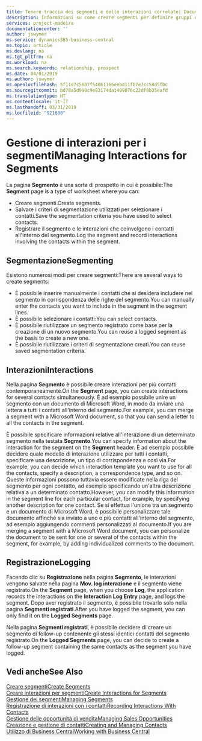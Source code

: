 ```yaml
---
title: Tenere traccia dei segmenti e delle interazioni correlate| Documenti Microsoft
description: Informazioni su come creare segmenti per definire gruppi di contatti e specificare delle interazioni per i segmenti.
services: project-madeira
documentationcenter: ''
author: jswymer
ms.service: dynamics365-business-central
ms.topic: article
ms.devlang: na
ms.tgt_pltfrm: na
ms.workload: na
ms.search.keywords: relationship, prospect
ms.date: 04/01/2019
ms.author: jswymer
ms.openlocfilehash: 5f11d7c5607f54061166eebd11fb7e7cc58d5fbc
ms.sourcegitcommit: bd78a5d990c9e83174da1409076c22df8b35eafd
ms.translationtype: HT
ms.contentlocale: it-IT
ms.lasthandoff: 03/31/2019
ms.locfileid: "921680"
---
```

# <a name="managing-interactions-for-segments"></a><span data-ttu-id="f69bd-103">Gestione di interazioni per i segmenti</span><span class="sxs-lookup"><span data-stu-id="f69bd-103">Managing Interactions for Segments</span></span>
<span data-ttu-id="f69bd-104">La pagina **Segmento** è una sorta di prospetto in cui è possibile:</span><span class="sxs-lookup"><span data-stu-id="f69bd-104">The **Segment** page is a type of worksheet where you can:</span></span>

* <span data-ttu-id="f69bd-105">Creare segmenti.</span><span class="sxs-lookup"><span data-stu-id="f69bd-105">Create segments.</span></span>
* <span data-ttu-id="f69bd-106">Salvare i criteri di segmentazione utilizzati per selezionare i contatti.</span><span class="sxs-lookup"><span data-stu-id="f69bd-106">Save the segmentation criteria you have used to select contacts.</span></span>
* <span data-ttu-id="f69bd-107">Registrare il segmento e le interazioni che coinvolgono i contatti all'interno del segmento.</span><span class="sxs-lookup"><span data-stu-id="f69bd-107">Log the segment and record interactions involving the contacts within the segment.</span></span>

## <a name="segmenting"></a><span data-ttu-id="f69bd-108">Segmentazione</span><span class="sxs-lookup"><span data-stu-id="f69bd-108">Segmenting</span></span>
<span data-ttu-id="f69bd-109">Esistono numerosi modi per creare segmenti:</span><span class="sxs-lookup"><span data-stu-id="f69bd-109">There are several ways to create segments:</span></span>

* <span data-ttu-id="f69bd-110">È possibile inserire manualmente i contatti che si desidera includere nel segmento in corrispondenza delle righe del segmento.</span><span class="sxs-lookup"><span data-stu-id="f69bd-110">You can manually enter the contacts you want to include in the segment in the segment lines.</span></span>
* <span data-ttu-id="f69bd-111">È possibile selezionare i contatti:</span><span class="sxs-lookup"><span data-stu-id="f69bd-111">You can select contacts.</span></span>
* <span data-ttu-id="f69bd-112">È possibile riutilizzare un segmento registrato come base per la creazione di un nuovo segmento.</span><span class="sxs-lookup"><span data-stu-id="f69bd-112">You can reuse a logged segment as the basis to create a new one.</span></span>
* <span data-ttu-id="f69bd-113">È possibile riutilizzare i criteri di segmentazione creati.</span><span class="sxs-lookup"><span data-stu-id="f69bd-113">You can reuse saved segmentation criteria.</span></span>

## <a name="interactions"></a><span data-ttu-id="f69bd-114">Interazioni</span><span class="sxs-lookup"><span data-stu-id="f69bd-114">Interactions</span></span>
<span data-ttu-id="f69bd-115">Nella pagina **Segmento** è possibile creare interazioni per più contatti contemporaneamente.</span><span class="sxs-lookup"><span data-stu-id="f69bd-115">On the **Segment** page, you can create interactions for several contacts simultaneously.</span></span> <span data-ttu-id="f69bd-116">È ad esempio possibile unire un segmento con un documento di Microsoft Word, in modo da inviare una lettera a tutti i contatti all'interno del segmento.</span><span class="sxs-lookup"><span data-stu-id="f69bd-116">For example, you can merge a segment with a Microsoft Word document, so that you can send a letter to all the contacts in the segment.</span></span>

<span data-ttu-id="f69bd-117">È possibile specificare informazioni relative all'interazione di un determinato segmento nella testata **Segmento**.</span><span class="sxs-lookup"><span data-stu-id="f69bd-117">You can specify information about the interaction for the segment on the **Segment** header.</span></span> <span data-ttu-id="f69bd-118">È ad esempio possibile decidere quale modello di interazione utilizzare per tutti i contatti, specificare una descrizione, un tipo di corrispondenza e così via.</span><span class="sxs-lookup"><span data-stu-id="f69bd-118">For example, you can decide which interaction template you want to use for all the contacts, specify a description, a correspondence type, and so on.</span></span> <span data-ttu-id="f69bd-119">Queste informazioni possono tuttavia essere modificate nella riga del segmento per ogni contatto, ad esempio specificando un'altra descrizione relativa a un determinato contatto.</span><span class="sxs-lookup"><span data-stu-id="f69bd-119">However, you can modify this information in the segment line for each particular contact, for example, by specifying another description for one contact.</span></span> <span data-ttu-id="f69bd-120">Se si effettua l'unione tra un segmento e un documento di Microsoft Word, è possibile personalizzare tale documento affinché sia inviato a uno o più contatti all'interno del segmento, ad esempio aggiungendo commenti personalizzati al documento.</span><span class="sxs-lookup"><span data-stu-id="f69bd-120">If you are merging a segment with a Microsoft Word document, you can personalize the document to be sent for one or several of the contacts within the segment, for example, by adding individualized comments to the document.</span></span>

## <a name="logging"></a><span data-ttu-id="f69bd-121">Registrazione</span><span class="sxs-lookup"><span data-stu-id="f69bd-121">Logging</span></span>
<span data-ttu-id="f69bd-122">Facendo clic su **Registrazione** nella pagina **Segmento**, le interazioni vengono salvate nella pagina **Mov. log interazione** e il segmento viene registrato.</span><span class="sxs-lookup"><span data-stu-id="f69bd-122">On the **Segment** page, when you choose **Log**, the application records the interactions on the **Interaction Log Entry** page, and logs the segment.</span></span> <span data-ttu-id="f69bd-123">Dopo aver registrato il segmento, è possibile trovarlo solo nella pagina **Segmenti registrati**.</span><span class="sxs-lookup"><span data-stu-id="f69bd-123">After you have logged the segment, you can only find it on the **Logged Segments** page.</span></span>

<span data-ttu-id="f69bd-124">Nella pagina **Segmenti registrati**, è possibile decidere di creare un segmento di follow-up contenente gli stessi identici contatti del segmento registrato.</span><span class="sxs-lookup"><span data-stu-id="f69bd-124">On the **Logged Segments** page, you can decide to create a follow-up segment containing the same contacts as the segment you have logged.</span></span>

## <a name="see-also"></a><span data-ttu-id="f69bd-125">Vedi anche</span><span class="sxs-lookup"><span data-stu-id="f69bd-125">See Also</span></span>
[<span data-ttu-id="f69bd-126">Creare segmenti</span><span class="sxs-lookup"><span data-stu-id="f69bd-126">Create Segments</span></span>](marketing-how-create-segment.md)  
[<span data-ttu-id="f69bd-127">Creare interazioni per segmenti</span><span class="sxs-lookup"><span data-stu-id="f69bd-127">Create Interactions for Segments</span></span>](marketing-how-create-interactions.md)  
[<span data-ttu-id="f69bd-128">Gestione dei segmenti</span><span class="sxs-lookup"><span data-stu-id="f69bd-128">Managing Segments</span></span>](marketing-segments.md)  
[<span data-ttu-id="f69bd-129">Registrazione di interazioni con i contatti</span><span class="sxs-lookup"><span data-stu-id="f69bd-129">Recording Interactions With Contacts</span></span>](marketing-interactions.md)  
[<span data-ttu-id="f69bd-130">Gestione delle opportunità di vendita</span><span class="sxs-lookup"><span data-stu-id="f69bd-130">Managing Sales Opportunities</span></span>](marketing-manage-sales-opportunities.md)  
[<span data-ttu-id="f69bd-131">Creazione e gestione di contatti</span><span class="sxs-lookup"><span data-stu-id="f69bd-131">Creating and Managing Contacts</span></span>](marketing-contacts.md)  
[<span data-ttu-id="f69bd-132">Utilizzo di Business Central</span><span class="sxs-lookup"><span data-stu-id="f69bd-132">Working with Business Central</span></span>](ui-work-product.md)
